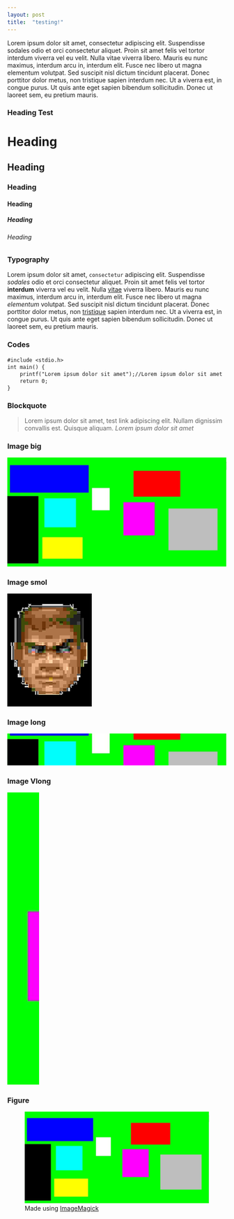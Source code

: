 ```yaml
---
layout: post
title:  "testing!"
---
```

Lorem ipsum dolor sit amet, consectetur adipiscing elit. Suspendisse sodales odio et orci consectetur aliquet. Proin sit amet felis vel tortor interdum viverra vel eu velit. Nulla vitae viverra libero. Mauris eu nunc maximus, interdum arcu in, interdum elit. Fusce nec libero ut magna elementum volutpat. Sed suscipit nisl dictum tincidunt placerat. Donec porttitor dolor metus, non tristique sapien interdum nec. Ut a viverra est, in congue purus. Ut quis ante eget sapien bibendum sollicitudin. Donec ut laoreet sem, eu pretium mauris.

### Heading Test
# Heading
## Heading
### Heading
#### Heading
##### Heading
###### Heading

### Typography
Lorem ipsum dolor sit amet, `consectetur` adipiscing elit. Suspendisse *sodales* odio et orci consectetur aliquet. Proin sit amet felis vel tortor **interdum** viverra vel eu velit. Nulla <u>vitae</u> viverra libero. Mauris eu nunc maximus, interdum arcu in, interdum elit. Fusce nec libero ut magna <i>elementum</i> volutpat. Sed suscipit nisl dictum tincidunt placerat. Donec porttitor dolor metus, non <a href="#asdasd">tristique</a> sapien interdum nec. Ut a viverra est, in congue purus. Ut quis ante eget sapien bibendum sollicitudin. Donec ut laoreet sem, eu pretium mauris. 

### Codes
    #include <stdio.h>
    int main() {
        printf("Lorem ipsum dolor sit amet");//Lorem ipsum dolor sit amet
        return 0;
    }

### Blockquote
> Lorem ipsum dolor sit amet, test link adipiscing elit. Nullam dignissim convallis est. Quisque aliquam.
<cite>Lorem ipsum dolor sit amet</cite>

### Image big
![alt text](/assets/img/test.jpg)

### Image smol
![alt text](/assets/img/doomguy.jpeg)

### Image long
![alt text](/assets/img/long.jpg)

### Image Vlong 
![alt text](/assets/img/ylong.jpg)

### Figure
<figure>
    <img src="/assets/img/test.jpg" alt="alt text" />
    <figcaption>Made using <a href="https://www.imagemagick.org">ImageMagick</a></figcaption>
</figure>

